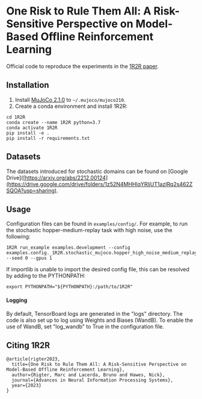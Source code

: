 # One Risk to Rule Them All: A Risk-Sensitive Perspective on Model-Based Offline Reinforcement Learning	

Official code to reproduce the experiments in the [1R2R paper](https://arxiv.org/abs/2212.00124).

## Installation
1. Install [MuJoCo 2.1.0](https://github.com/deepmind/mujoco/releases) to `~/.mujoco/mujoco210`.
2. Create a conda environment and install 1R2R:
```
cd 1R2R
conda create --name 1R2R python=3.7
conda activate 1R2R
pip install -e .
pip install -r requirements.txt
```

## Datasets
The datasets introduced for stochastic domains can be found on [Google Drive]([https://arxiv.org/abs/2212.00124](https://drive.google.com/drive/folders/1z52N4MHHlqYRljUT1azIRq2s462ZSQOA?usp=sharing).

## Usage
Configuration files can be found in `examples/config/`. For example, to run the stochastic  hopper-medium-replay task with high noise, use the following:

```
1R2R run_example examples.development --config examples.config._1R2R.stochastic_mujoco.hopper_high_noise_medium_replay --seed 0 --gpus 1
```

If importlib is unable to import the desired config file, this can be resolved by adding to the PYTHONPATH:
```
export PYTHONPATH="${PYTHONPATH}:/path/to/1R2R"
```

#### Logging

By default, TensorBoard logs are generated in the "logs" directory. The code is also set up to log using Weights and Biases (WandB). To enable the use of WandB, set "log_wandb" to True in the configuration file.

## Citing 1R2R
```
@article{rigter2023,
  title={One Risk to Rule Them All: A Risk-Sensitive Perspective on Model-Based Offline Reinforcement Learning},
  author={Rigter, Marc and Lacerda, Bruno and Hawes, Nick},
  journal={Advances in Neural Information Processing Systems},
  year={2023}
}
```
